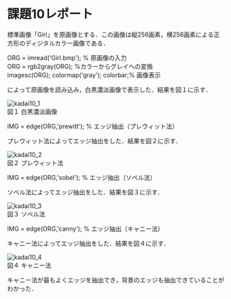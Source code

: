 # 課題10レポート　　
標準画像「Girl」を原画像とする．この画像は縦256画素，横256画素による正方形のディジタルカラー画像である．

ORG = imread('Girl.bmp'); % 原画像の入力  
ORG = rgb2gray(ORG); %カラーからグレイへの変換  
imagesc(ORG); colormap('gray'); colorbar;% 画像表示

によって原画像を読み込み，白黒濃淡画像で表示した．結果を図１に示す．

![kadai10_1](https://github.com/dolphinhardcore/kadai/blob/master/image/kadai10_1.png)  
図１ 白黒濃淡画像

IMG = edge(ORG,'prewitt'); % エッジ抽出（プレウィット法）  

プレウィット法によってエッジ抽出をした．結果を図２に示す． 

![kadai10_2](https://github.com/dolphinhardcore/kadai/blob/master/image/kadai10_2.png)  
図２ プレウィット法

IMG = edge(ORG,'sobel'); % エッジ抽出（ソベル法）  

ソベル法によってエッジ抽出をした．結果を図３に示す． 

![kadai10_3](https://github.com/dolphinhardcore/kadai/blob/master/image/kadai10_3.png)  
図３ ソベル法

IMG = edge(ORG,'canny'); % エッジ抽出（キャニー法）

キャニー法によってエッジ抽出をした．結果を図４に示す． 

![kadai10_4](https://github.com/dolphinhardcore/kadai/blob/master/image/kadai10_4.png)  
図４ キャニー法

キャニー法が最もよくエッジを抽出でき，背景のエッジも抽出できていることがわかった．
